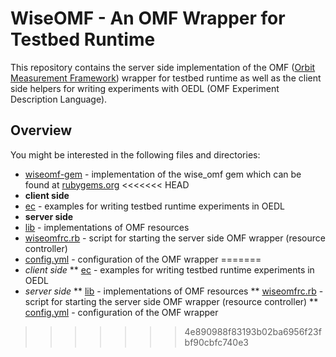 # WiseOMF - An OMF Wrapper for Testbed Runtime

This repository contains the server side implementation of the OMF ([Orbit Measurement Framework](http://mytestbed.net/projects/omf/wiki/OMF_Main_Page)) wrapper for testbed runtime
as well as the client side helpers for writing experiments with OEDL (OMF Experiment Description Language).


## Overview

You might be interested in the following files and directories:

* [wiseomf-gem](../tree/master/wiseomf-gem) - implementation of the wise_omf gem which can be found at [rubygems.org](https://rubygems.org/gems/wise_omf)
<<<<<<< HEAD
* **client side**
 * [ec](../tree/master/ec) - examples for writing testbed runtime experiments in OEDL
* **server side**
 * [lib](../tree/master/lib) - implementations of OMF resources
 * [wiseomfrc.rb](../tree/master/wiseomfrc.rb) - script for starting the server side OMF wrapper (resource controller)
 * [config.yml](../tree/master/config.yml) - configuration of the OMF wrapper
=======
* *client side*
** [ec](../tree/master/ec) - examples for writing testbed runtime experiments in OEDL
* *server side*
** [lib](../tree/master/lib) - implementations of OMF resources
** [wiseomfrc.rb](../tree/master/wiseomfrc.rb) - script for starting the server side OMF wrapper (resource controller)
** [config.yml](../tree/master/config.yml) - configuration of the OMF wrapper
>>>>>>> 4e890988f83193b02ba6956f23fbf90cbfc740e3
